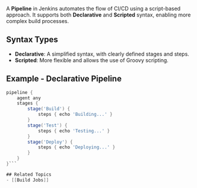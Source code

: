 
A **Pipeline** in Jenkins automates the flow of CI/CD using a script-based approach. It supports both **Declarative** and **Scripted** syntax, enabling more complex build processes.

## Syntax Types
- **Declarative**: A simplified syntax, with clearly defined stages and steps.
- **Scripted**: More flexible and allows the use of Groovy scripting.

## Example - Declarative Pipeline
```groovy
pipeline {
    agent any
    stages {
        stage('Build') {
            steps { echo 'Building...' }
        }
        stage('Test') {
            steps { echo 'Testing...' }
        }
        stage('Deploy') {
            steps { echo 'Deploying...' }
        }
    }
}```

## Related Topics
- [[Build Jobs]]